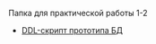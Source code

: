 Папка для практической работы 1-2

* [DDL-скрипт прототипа БД]([DEP-MGPU/Module2/DDL_scriptBD.sql](https://github.com/VarvaraBobyleva/DEP-MGPU/blob/main/Module2/DDL_scriptBD.sql))
